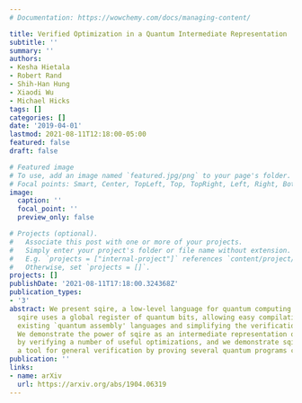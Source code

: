 ```yaml
---
# Documentation: https://wowchemy.com/docs/managing-content/

title: Verified Optimization in a Quantum Intermediate Representation
subtitle: ''
summary: ''
authors:
- Kesha Hietala
- Robert Rand
- Shih-Han Hung
- Xiaodi Wu
- Michael Hicks
tags: []
categories: []
date: '2019-04-01'
lastmod: 2021-08-11T12:18:00-05:00
featured: false
draft: false

# Featured image
# To use, add an image named `featured.jpg/png` to your page's folder.
# Focal points: Smart, Center, TopLeft, Top, TopRight, Left, Right, BottomLeft, Bottom, BottomRight.
image:
  caption: ''
  focal_point: ''
  preview_only: false

# Projects (optional).
#   Associate this post with one or more of your projects.
#   Simply enter your project's folder or file name without extension.
#   E.g. `projects = ["internal-project"]` references `content/project/deep-learning/index.md`.
#   Otherwise, set `projects = []`.
projects: []
publishDate: '2021-08-11T17:18:00.324368Z'
publication_types:
- '3'
abstract: We present sqire, a low-level language for quantum computing and verification.
  sqire uses a global register of quantum bits, allowing easy compilation to and from
  existing `quantum assembly' languages and simplifying the verification process.
  We demonstrate the power of sqire as an intermediate representation of quantum programs
  by verifying a number of useful optimizations, and we demonstrate sqire's use as
  a tool for general verification by proving several quantum programs correct.
publication: ''
links:
- name: arXiv
  url: https://arxiv.org/abs/1904.06319
---
```


